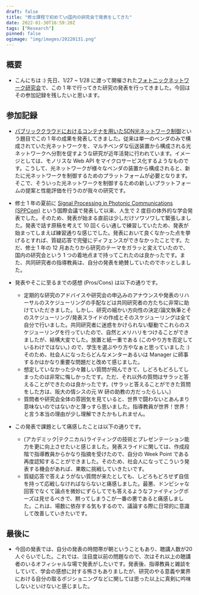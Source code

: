 ```yaml
---
draft: false
title: "修士課程で初めて\n国内の研究会で発表をしてきた"
date: 2022-01-30T16:59:20Z
tags: ["Research"]
pinned: false
ogimage: "img/images/20220131.png"
---
```


## 概要

- こんにちは :) 先日、1/27 ~ 1/28 に渡って開催された[フォトニックネットワーク研究会](https://www.ieice.org/ken/program/index.php?tgs_regid=f301afe5515873af934c79186dd9daff49a4a8dd5003607cadecf0bef5630b43&tgid=IEICE-PN)で、この 1 年で行ってきた研究の発表を行ってきました。今回はその参加記録を残したいと思います。

## 参加記録

- [パブリッククラウドにおけるコンテナを用いたSDN光ネットワーク制御](https://www.ieice.org/ken/paper/20220128fC7Q/)という題目でこの 1 年の成果を発表してきました。従来は単一のベンダのみで構成されていた光ネットワークを、マルチベンダな伝送装置から構成される光ネットワークへ分割を促すような研究が近年活発に行われています。イメージとしては、モノリスな Web API をマイクロサービス化するようなものです。こうして、光ネットワークが様々なベンダの装置から構成されると、新たに光ネットワークを制御するためのプラットフォームが必要となります。そこで、そういった光ネットワークを制御するための新しいプラットフォームの提案と性能評価を行うのが我々の研究です。

- 修士 1 年の夏前に [Signal Processing in Photonic Communications (SPPCom)](https://www.optica.org/en-us/meetings/osa_meetings/advanced_photonics_congress/program/signal_processing_in_photonic_communications/) という国際会議で発表して以来、人生で 2 度目の体外的な学会発表でした。そのため、発表が始まる直前は少しだけソワソワして緊張しました。発表で話す原稿を考えて 10 回くらい通しで練習していたため、発表が始まってしまえば練習通りな感じでした。発表において良くなかった点を挙げるとすれば、質疑応答で完璧にディフェンスができなかったことです。ただ、修士 1 年の 12 月あたりから研究のテーマをガラッと変えていたので、国内の研究会という 1 つの着地点まで持ってこれたのは良かったです。また、共同研究者の指導教員は、自分の発表を絶賛していたのでホッとしました。

- 発表やそこに至るまでの感想 (Pros/Cons) は以下の通りです。
    - 定期的な研究のアドバイスや研究会の申込みのアナウンスや発表のリハーサルのスケジューリングの手配などは共同研究者の方たちに非常に助けていただきました。しかし、研究の細かい方向性の決定/論文執筆とそのスケジューリング/発表スライドの作成とそのスケジューリングは全て自分で行いました。共同研究者に迷惑をかけられない駆動でこれらのスケジューリングを行っていたので、自然とメリハリをつけることができましたが、結構大変でした。放置と紙一重である (このやり方を否定しているわけではない。) ので、学生を選ぶやり方やなぁと思っていました :) そのため、社会人になったらどんなメンターあるいは Manager に師事するかはかなり重要な問題だと改めて感じました。
    - 想定していなかった少々難しい質問が飛んできて、しどろもどろしてしまったのは非常に悔しかったです。ただ、それ以外の質問はサラッと答えることができたのは良かったです。(サラッと答えることができた質問をした方は、阪大の情シスの元 W 研の助教の方だったらしい。)
    - 質問者や研究会全体の雰囲気を見ていると、世界で闘わないとあんまり意味ないのではないかと薄っすら思いました。指導教員が世界！世界！と言う本当の理由が少し理解できたかもしれません。

- この発表で課題として痛感したことは以下の通りです。
    - (アカデミック|テクニカル)ライティングの技術とプレゼンテーション能力を更に向上させたいと感じました。発表スライドに関しては、作成段階で指導教員からかなり指摘を受けたので、自分の Week Point である再度認知することができました。そのため、社会人になってこういう発表する機会があれば、果敢に挑戦していきたいです。
    - 質疑応答で答えようがない質問が来たとしても、しどろもどろせず自信を持って応戦しなければならないと痛感しました。最悪、ドンピシャな回答でなくて論点を微妙にずらしてでも答えるようなファイティングポーズは見せるべきで、黙ってしまうこが一番の悪であると痛感しました。これは、場数に依存する気もするので、議論する際に日常的に意識して改善していきたいです。

## 最後に

- 今回の発表では、自分の発表の時間帯が朝ということもあり、聴講人数が20人ぐらいでした。これでは、注目度以前の問題なので、次はそれ以上の聴講者のいるオフィシャルな場で発表がしたいです。発表後、指導教員と雑談をしていて、学会の感想に対する怖さもありましたが、研究のやる意義や業界における自分の取るポジショニングなどに関しては思った以上に真剣に吟味しないといけないと感じました。
